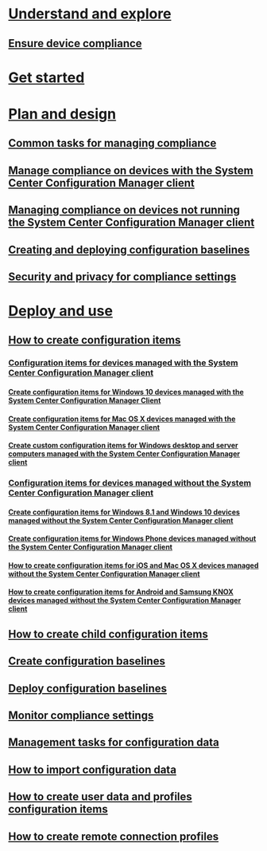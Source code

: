 ﻿# [Understand and explore](understand/ensure-device-compliance.md)
## [Ensure device compliance](understand/ensure-device-compliance.md)
# [Get started](get-started/get-started-with-compliance-settings.md)
# [Plan and design](plan-design/plan-for-and-configure-compliance-settings.md)
## [Common tasks for managing compliance](plan-design/common-tasks-for-managing-compliance.md)
## [Manage compliance on devices with the System Center Configuration Manager client](plan-design/common-tasks-for-managing-compliance-on-devices-with-the-client.md)
## [Managing compliance on devices not running the System Center Configuration Manager client](plan-design/common-tasks-for-managing-compliance-on-devices-not-running-the-client.md)
## [Creating and deploying configuration baselines](plan-design/common-tasks-for-creating-and-deploying-configuration-baselines.md)
## [Security and privacy for compliance settings](plan-design/security-and-privacy-for-compliance-settings.md)
# [Deploy and use](deploy-use/create-configuration-items.md)
## [How to create configuration items](deploy-use/create-configuration-items.md)
### [Configuration items for devices managed with the System Center Configuration Manager client](deploy-use/configuration-items-for-devices-managed-with-the-client.md)
#### [Create configuration items for Windows 10 devices managed with the System Center Configuration Manager Client](deploy-use/create-configuration-items-for-windows-10-devices-managed-with-the-client.md)
#### [Create configuration items for Mac OS X devices managed with the System Center Configuration Manager client](deploy-use/create-configuration-items-for-mac-os-x-devices-managed-with-the-client.md)
#### [Create custom configuration items for Windows desktop and server computers managed with the System Center Configuration Manager client](deploy-use/create-custom-configuration-items-for-windows-desktop-and-server-computers-managed-with-the-client.md)
### [Configuration items for devices managed without the System Center Configuration Manager client](deploy-use/configuration-items-for-devices-managed-without-the-client.md)
#### [Create configuration items for Windows 8.1 and Windows 10 devices managed without the System Center Configuration Manager client](deploy-use/create-configuration-items-for-windows-8.1-and-windows-10-devices-managed-without-the-client.md)
#### [Create configuration items for Windows Phone devices managed without the System Center Configuration Manager client](deploy-use/create-configuration-items-for-windows-phone-devices-managed-without-the-client.md)
#### [How to create configuration items for iOS and Mac OS X devices managed without the System Center Configuration Manager client](deploy-use/create-configuration-items-for-ios-and-mac-os-x-devices-managed-without-the-client.md)
#### [How to create configuration items for Android and Samsung KNOX devices managed without the System Center Configuration Manager client](deploy-use/create-configuration-items-for-android-and-samsung-knox-devices-managed-without-the-client.md)
## [How to create child configuration items](deploy-use/create-child-configuration-items.md)
## [Create configuration baselines](deploy-use/create-configuration-baselines.md)
## [Deploy configuration baselines](deploy-use/deploy-configuration-baselines.md)
## [Monitor compliance settings](deploy-use/monitor-compliance-settings.md)
## [Management tasks for configuration data](deploy-use/management-tasks-for-configuration-data.md)
## [How to import configuration data](deploy-use/import-configuration-data.md)
## [How to create user data and profiles configuration items](deploy-use/create-user-data-and-profiles-configuration-items.md)
## [How to create remote connection profiles](deploy-use/create-remote-connection-profiles.md)

